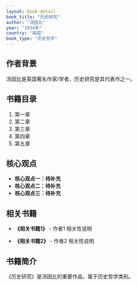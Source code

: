 ```yaml
---
layout: book-detail
book_title: "历史研究"
author: "汤因比"
year: "1934年"
country: "英国"
book_type: "历史哲学"
---
```


## 作者背景

汤因比是英国著名作家/学者，历史研究是其代表作之一。

## 书籍目录

1. 第一章
2. 第二章
3. 第三章
4. 第四章
5. 第五章

## 核心观点

- **核心观点一：待补充**
- **核心观点二：待补充**
- **核心观点三：待补充**

## 相关书籍

- **《相关书籍1》** - 作者1
  相关性说明

- **《相关书籍2》** - 作者2
  相关性说明


## 书籍简介

《历史研究》是汤因比的重要作品，属于历史哲学类别。
